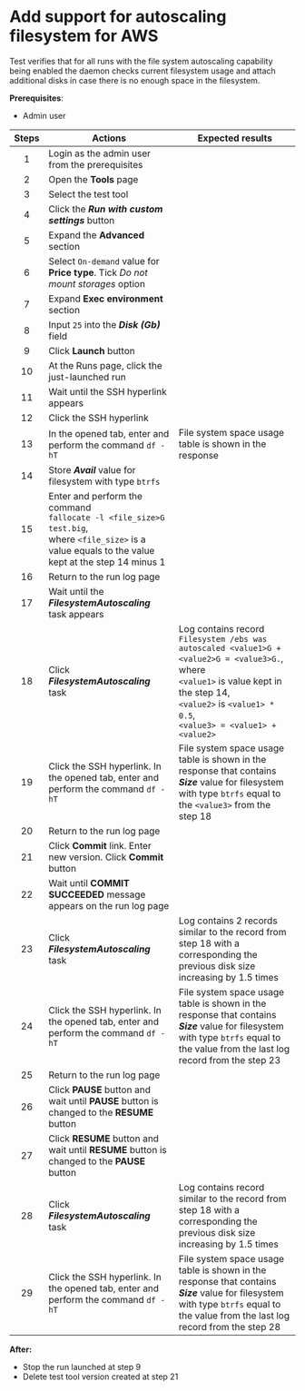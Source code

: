 # Add support for autoscaling filesystem for AWS

Test verifies that for all runs with the file system autoscaling capability being enabled the daemon checks current filesystem usage and attach additional disks in case there is no enough space in the filesystem.

**Prerequisites**:
- Admin user

| Steps | Actions | Expected results |
|:-----:|--------------------------------------------------------------------------------------------------------------------------------------------------------------|-----------------------------------------------------------------------------------------------------------------------------------------------------------------------------------------------------------------------------------|
| 1 | Login as the admin user from the prerequisites | |
| 2 | Open the **Tools** page | |
| 3 | Select the test tool | |
| 4 | Click the ***Run with custom settings*** button | |
| 5 | Expand the **Advanced** section | |
| 6 | Select `On-demand` value for **Price type**. Tick _Do not mount storages_ option | |
| 7 | Expand **Exec environment** section | |
| 8 | Input `25` into the **_Disk (Gb)_** field | |
| 9 | Click **Launch** button | |
| 10 | At the Runs page, click the just-launched run | |
| 11 | Wait until the SSH hyperlink appears | |
| 12 | Click the SSH hyperlink | |
| 13 | In the opened tab, enter and perform the command `df -hT` | File system space usage table is shown in the response |
| 14 | Store ***Avail*** value for filesystem with type `btrfs` | |
| 15 | Enter and perform the command <br> `fallocate -l <file_size>G test.big`, <br> where `<file_size>` is a value equals to the value kept at the step 14 minus 1 | 
| 16 | Return to the run log page | |
| 17 | Wait until the ***FilesystemAutoscaling*** task appears | |
| 18 | Click ***FilesystemAutoscaling*** task | Log contains record <br> `Filesystem /ebs was autoscaled <value1>G + <value2>G = <value3>G.`, <br> where <br> `<value1>` is value kept in the step 14, <br> `<value2>` is `<value1> * 0.5`, <br> `<value3> = <value1> + <value2>` |
| 19 | Click the SSH hyperlink. In the opened tab, enter and perform the command `df -hT` | File system space usage table is shown in the response that contains ***Size*** value for filesystem with type `btrfs` equal to the `<value3>` from the step 18 |
| 20 | Return to the run log page | |
| 21 | Click **Commit** link. Enter new version. Click **Commit** button | |
| 22 | Wait until **COMMIT SUCCEEDED** message appears on the run log page | |
| 23 | Click ***FilesystemAutoscaling*** task | Log contains 2 records similar to the record from step 18 with a corresponding the previous disk size increasing by 1.5 times |
| 24 | Click the SSH hyperlink. In the opened tab, enter and perform the command `df -hT` | File system space usage table is shown in the response that contains ***Size*** value for filesystem with type `btrfs` equal to the value from the last log record from the step 23 |
| 25 | Return to the run log page | |
| 26 | Click **PAUSE** button and wait until **PAUSE** button is changed to the **RESUME** button | | | |
| 27 | Click **RESUME** button and wait until **RESUME** button is changed to the **PAUSE** button | |
| 28 | Click ***FilesystemAutoscaling*** task | Log contains record similar to the record from step 18 with a corresponding the previous disk size increasing by 1.5 times |
| 29 | Click the SSH hyperlink. In the opened tab, enter and perform the command `df -hT` | File system space usage table is shown in the response that contains ***Size*** value for filesystem with type `btrfs` equal to the value from the last log record from the step 28 |

**After:**
- Stop the run launched at step 9
- Delete test tool version created at step 21 